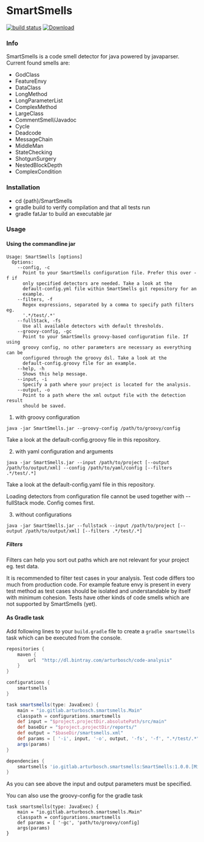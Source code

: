 # SmartSmells

[![build status](https://gitlab.com/arturbosch/SmartSmells/badges/master/build.svg)](https://gitlab.com/arturbosch/SmartSmells/commits/master)
[ ![Download](https://api.bintray.com/packages/arturbosch/code-analysis/SmartSmells/images/download.svg) ](https://bintray.com/arturbosch/code-analysis/SmartSmells/_latestVersion)

### Info

SmartSmells is a code smell detector for java powered by javaparser.
Current found smells are:

- GodClass
- FeatureEnvy
- DataClass
- LongMethod
- LongParameterList
- ComplexMethod
- LargeClass
- CommentSmell/Javadoc
- Cycle
- Deadcode
- MessageChain
- MiddleMan
- StateChecking
- ShotgunSurgery
- NestedBlockDepth
- ComplexCondition

### Installation

- cd {path}/SmartSmells
- gradle build to verify compilation and that all tests run
- gradle fatJar to build an executable jar

### Usage

#### Using the commandline jar

```
Usage: SmartSmells [options]
  Options:
    --config, -c
      Point to your SmartSmells configuration file. Prefer this over -f if 
      only specified detectors are needed. Take a look at the 
      default-config.yml file within SmartSmells git repository for an 
      example. 
    --filters, -f
      Regex expressions, separated by a comma to specify path filters eg. 
      '.*/test/.*' 
    --fullStack, -fs
      Use all available detectors with default thresholds.
    --groovy-config, -gc
      Point to your SmartSmells groovy-based configuration file. If using 
      groovy config, no other parameters are necessary as everything can be 
      configured through the groovy dsl. Take a look at the 
      default-config.groovy file for an example.
    --help, -h
      Shows this help message.
    --input, -i
      Specify a path where your project is located for the analysis.
    --output, -o
      Point to a path where the xml output file with the detection result 
      should be saved.
```

1. with groovy configuration

`java -jar SmartSmells.jar --groovy-config /path/to/groovy/config`

Take a look at the default-config.groovy file in this repository.

2. with yaml configuration and arguments

`java -jar SmartSmells.jar --input /path/to/project [--output /path/to/output/xml] --config /path/to/yaml/config [--filters .*/test/.*]`

Take a look at the default-config.yaml file in this repository.

Loading detectors from configuration file cannot be used together with --fullStack mode. Config comes first.

3. without configurations

`java -jar SmartSmells.jar --fullstack --input /path/to/project [--output /path/to/output/xml] [--filters .*/test/.*]`


##### Filters
Filters can help you sort out paths which are not relevant for your project eg. test data. 

It is recommended to filter test cases in your analysis. Test code differs too much from production code.
For example feature envy is present in every test method as test cases should be isolated and 
understandable by itself with minimum cohesion. 
Tests have other kinds of code smells which are not supported by SmartSmells (yet).

#### As Gradle task

Add following lines to your `build.gradle` file to create a `gradle smartsmells` task which can be executed from the console.

```groovy
repositories {
    maven {
        url  "http://dl.bintray.com/arturbosch/code-analysis"
    }
}

configurations {
    smartsmells
}

task smartsmells(type: JavaExec) {
    main = "io.gitlab.arturbosch.smartsmells.Main"
    classpath = configurations.smartsmells
    def input = "$project.projectDir.absolutePath/src/main"
    def baseDir = "$project.projectDir/reports/"
    def output = "$baseDir/smartsmells.xml"
    def params = [ '-i', input, '-o', output, '-fs', '-f', ".*/test/.*"]
    args(params)
}

dependencies {
    smartsmells 'io.gitlab.arturbosch.smartsmells:SmartSmells:1.0.0.[Milestone]'
}
```

As you can see above the input and output parameters must be specified.

You can also use the groovy-config for the gradle task

```
task smartsmells(type: JavaExec) {
    main = "io.gitlab.arturbosch.smartsmells.Main"
    classpath = configurations.smartsmells
    def params = [ '-gc', 'path/to/groovy/config]
    args(params)
}
```

